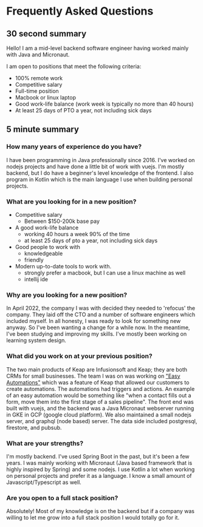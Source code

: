 # Frequently Asked Questions

## 30 second summary

Hello! I am a mid-level backend software engineer having worked mainly with Java and Micronaut.

I am open to positions that meet the following criteria:

- 100% remote work
- Competitive salary
- Full-time position
- Macbook or linux laptop
- Good work-life balance (work week is typically no more than 40 hours)
- At least 25 days of PTO a year, not including sick days

## 5 minute summary

### How many years of experience do you have?

I have been programming in Java professionally since 2016. I've worked on nodejs projects and have done a little bit of
work with vuejs. I'm mostly backend, but I do have a beginner's level knowledge of the frontend. I also program in
Kotlin which is the main language I use when building personal projects.

### What are you looking for in a new position?

- Competitive salary
    - Between $150-200k base pay
- A good work-life balance
    - working 40 hours a week 90% of the time
    - at least 25 days of pto a year, not including sick days
- Good people to work with
    - knowledgeable
    - friendly
- Modern up-to-date tools to work with.
    - strongly prefer a macbook, but I can use a linux machine as well
    - intellij ide

### Why are you looking for a new position?

In April 2022, the company I was with decided they needed to 'refocus' the company. They laid off the CTO and a
number of software engineers which included myself. In all honesty, I was ready to look for something new anyway. So
I've been wanting a change for a while now. In the meantime, I've been studying and improving my skills. I've mostly
been working on learning system design.

### What did you work on at your previous position?

The two main products of Keap are Infusionsoft and Keap; they are both CRMs for small businesses. The team I was on was
working
on ["Easy Automations"](https://keap.com/business-success-blog/marketing/automation/introducing-easy-automations)
which was a feature of Keap that allowed our customers to create automations. The automations had triggers and actions.
An example of an easy automation would be something like "when a contact fills out a form, move them into the first
stage of a sales pipeline". The front end was built with vuejs, and the backend was a Java Micronaut webserver running
in GKE in GCP (google cloud platform). We also maintained a small nodejs server, and graphql (node based) server. The
data side included postgresql, firestore, and pubsub.

### What are your strengths?

I'm mostly backend. I've used Spring Boot in the past, but it's been a few years. I was mainly working with Micronaut
(Java based framework that is highly inspired by Spring) and some nodejs. I use Kotlin a lot when working on personal
projects and prefer it as a language. I know a small amount of Javascript/Typescript as well.

### Are you open to a full stack position?

Absolutely! Most of my knowledge is on the backend but if a company was willing to let me grow into a full stack
position I would totally go for it.
